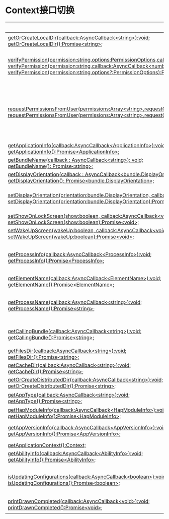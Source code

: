 # Context接口切换


  | FA接口 | Stage模型接口对应d.ts文件 | Stage对应接口或字段 | 
| -------- | -------- | -------- |
| [getOrCreateLocalDir(callback:AsyncCallback&lt;string&gt;):void;](../reference/apis/js-apis-inner-app-context.md#contextgetorcreatelocaldir7)<br/>[getOrCreateLocalDir():Promise&lt;string&gt;;](../reference/apis/js-apis-inner-app-context.md#contextgetorcreatelocaldir7-1) | Stage模型无对应接口 | Stage模型应用在应用根目录下没有操作权限，不提供对应接口 |
| [verifyPermission(permission:string,options:PermissionOptions,callback:AsyncCallback&lt;number&gt;):void;](../reference/apis/js-apis-inner-app-context.md#contextverifypermission7)<br/>[verifyPermission(permission:string,callback:AsyncCallback&lt;number&gt;):void;](../reference/apis/js-apis-inner-app-context.md#contextverifypermission7-1)<br/>[verifyPermission(permission:string,options?:PermissionOptions):Promise&lt;number&gt;;](../reference/apis/js-apis-inner-app-context.md#contextverifypermission7-2) | \@ohos.abilityAccessCtrl.d.ts | [verifyAccessTokenSync(tokenID: number, permissionName: Permissions): GrantStatus;](../reference/apis/js-apis-abilityAccessCtrl.md#verifyaccesstokensync9)<br/>[verifyAccessToken(tokenID: number, permissionName: Permissions): Promise&lt;GrantStatus&gt;;](../reference/apis/js-apis-abilityAccessCtrl.md#verifyaccesstoken9) |
| [requestPermissionsFromUser(permissions:Array&lt;string&gt;,requestCode:number,resultCallback:AsyncCallback&lt;PermissionRequestResult&gt;):void;](../reference/apis/js-apis-inner-app-context.md#contextrequestpermissionsfromuser7)<br/>[requestPermissionsFromUser(permissions:Array&lt;string&gt;,requestCode:number):Promise&lt;PermissionRequestResult&gt;;](../reference/apis/js-apis-inner-app-context.md#contextrequestpermissionsfromuser7-1) | \@ohos.abilityAccessCtrl.d.ts | [requestPermissionsFromUser(context: Context, permissionList: Array&lt;Permissions&gt;, requestCallback: AsyncCallback&lt;PermissionRequestResult&gt;) : void;](../reference/apis/js-apis-abilityAccessCtrl.md#requestpermissionsfromuser9)<br/>[requestPermissionsFromUser(context: Context, permissionList: Array&lt;Permissions&gt;) : Promise&lt;PermissionRequestResult&gt;;](../reference/apis/js-apis-abilityAccessCtrl.md#requestpermissionsfromuser9-1) |
| [getApplicationInfo(callback:AsyncCallback&lt;ApplicationInfo&gt;):void;](../reference/apis/js-apis-inner-app-context.md#contextgetapplicationinfo7)<br/>[getApplicationInfo():Promise&lt;ApplicationInfo&gt;;](../reference/apis/js-apis-inner-app-context.md#contextgetapplicationinfo7-1) | application\Context.d.ts | [applicationInfo: ApplicationInfo;](../reference/apis/js-apis-inner-application-context.md#属性) |
| [getBundleName(callback : AsyncCallback&lt;string&gt;): void;](../reference/apis/js-apis-inner-app-context.md#contextgetbundlename7)<br/>[getBundleName(): Promise&lt;string&gt;;](../reference/apis/js-apis-inner-app-context.md#contextgetbundlename7-1) | application\UIAbilityContext.d.ts | [abilityInfo.bundleName: string;](../reference/apis/js-apis-inner-application-uiAbilityContext.md#属性) |
| [getDisplayOrientation(callback : AsyncCallback&lt;bundle.DisplayOrientation&gt;): void;](../reference/apis/js-apis-inner-app-context.md#contextgetdisplayorientation7)<br/>[getDisplayOrientation(): Promise&lt;bundle.DisplayOrientation&gt;;](../reference/apis/js-apis-inner-app-context.md#contextgetdisplayorientation7-1) | \@ohos.screen.d.ts | [readonly orientation: Orientation;](../reference/apis/js-apis-screen.md#orientation) |
| [setDisplayOrientation(orientation:bundle.DisplayOrientation, callback:AsyncCallback&lt;void&gt;):void;](../reference/apis/js-apis-inner-app-context.md#contextsetdisplayorientation7)<br/>[setDisplayOrientation(orientation:bundle.DisplayOrientation):Promise&lt;void&gt;;](../reference/apis/js-apis-inner-app-context.md#contextsetdisplayorientation7-1) | \@ohos.screen.d.ts | [setOrientation(orientation: Orientation, callback: AsyncCallback&lt;void&gt;): void;](../reference/apis/js-apis-screen.md#setorientation)<br/>[setOrientation(orientation: Orientation): Promise&lt;void&gt;;](../reference/apis/js-apis-screen.md#setorientation-1) |
| [setShowOnLockScreen(show:boolean, callback:AsyncCallback&lt;void&gt;):void;](../reference/apis/js-apis-inner-app-context.md#contextsetshowonlockscreen7)<br/>[setShowOnLockScreen(show:boolean):Promise&lt;void&gt;;](../reference/apis/js-apis-inner-app-context.md#contextsetshowonlockscreen7-1) | \@ohos.window.d.ts | [setShowOnLockScreen(showOnLockScreen: boolean): void;](../reference/apis/js-apis-window.md#setshowonlockscreen9) |
| [setWakeUpScreen(wakeUp:boolean, callback:AsyncCallback&lt;void&gt;):void;](../reference/apis/js-apis-inner-app-context.md#contextsetwakeupscreen7)<br/>[setWakeUpScreen(wakeUp:boolean):Promise&lt;void&gt;;](../reference/apis/js-apis-inner-app-context.md#contextsetwakeupscreen7-1) | \@ohos.window.d.ts | [setWakeUpScreen(wakeUp: boolean): void;](../reference/apis/js-apis-window.md#setwakeupscreen9) |
| [getProcessInfo(callback:AsyncCallback&lt;ProcessInfo&gt;):void;](../reference/apis/js-apis-inner-app-context.md#contextgetprocessinfo7)<br/>[getProcessInfo():Promise&lt;ProcessInfo&gt;;](../reference/apis/js-apis-inner-app-context.md#contextgetprocessinfo7-1) | \@ohos.app.ability.abilityManager.d.ts | [getAbilityRunningInfos(callback: AsyncCallback&lt;Array&lt;AbilityRunningInfo&gt;&gt;): void;](../reference/apis/js-apis-app-ability-abilityManager.md#getabilityrunninginfos)<br/>[getAbilityRunningInfos(): Promise&lt;Array&lt;AbilityRunningInfo&gt;&gt;;](../reference/apis/js-apis-app-ability-abilityManager.md#getabilityrunninginfos-1) |
| [getElementName(callback:AsyncCallback&lt;ElementName&gt;):void;](../reference/apis/js-apis-inner-app-context.md#contextgetelementname7)<br/>[getElementName():Promise&lt;ElementName&gt;;](../reference/apis/js-apis-inner-app-context.md#contextgetelementname7-1) | application\UIAbilityContext.d.ts | [abilityInfo.name: string;](../reference/apis/js-apis-inner-application-uiAbilityContext.md#属性)<br/>[abilityInfo.bundleName: string;](../reference/apis/js-apis-inner-application-uiAbilityContext.md#属性) |
| [getProcessName(callback:AsyncCallback&lt;string&gt;):void;](../reference/apis/js-apis-inner-app-context.md#contextgetprocessname7)<br/>[getProcessName():Promise&lt;string&gt;;](../reference/apis/js-apis-inner-app-context.md#contextgetprocessname7-1) | \@ohos.app.ability.abilityManager.d.ts | [getAbilityRunningInfos(callback: AsyncCallback&lt;Array&lt;AbilityRunningInfo&gt;&gt;): void;](../reference/apis/js-apis-app-ability-abilityManager.md#getabilityrunninginfos)<br/>[getAbilityRunningInfos(): Promise&lt;Array&lt;AbilityRunningInfo&gt;&gt;;](../reference/apis/js-apis-app-ability-abilityManager.md#getabilityrunninginfos-1) |
| [getCallingBundle(callback:AsyncCallback&lt;string&gt;):void;](../reference/apis/js-apis-inner-app-context.md#contextgetcallingbundle7)<br/>[getCallingBundle():Promise&lt;string&gt;;](../reference/apis/js-apis-inner-app-context.md#contextgetcallingbundle7-1) | Stage模型无对应接口 | Stage模型应用可以使用Want.parameters的ohos.aafwk.param.callerUid参数，获取调用方的应用信息 |
| [getFilesDir(callback:AsyncCallback&lt;string&gt;):void;](../reference/apis/js-apis-inner-app-context.md#contextgetfilesdir)<br/>[getFilesDir():Promise&lt;string&gt;;](../reference/apis/js-apis-inner-app-context.md#contextgetfilesdir-1) | application\Context.d.ts | [filesDir: string;](../reference/apis/js-apis-inner-application-context.md#属性) |
| [getCacheDir(callback:AsyncCallback&lt;string&gt;):void;](../reference/apis/js-apis-inner-app-context.md#contextgetcachedir)<br/>[getCacheDir():Promise&lt;string&gt;;](../reference/apis/js-apis-inner-app-context.md#contextgetcachedir-1) | application\Context.d.ts | [cacheDir: string;](../reference/apis/js-apis-inner-application-context.md#属性) |
| [getOrCreateDistributedDir(callback:AsyncCallback&lt;string&gt;):void;](../reference/apis/js-apis-inner-app-context.md#contextgetorcreatedistributeddir7)<br/>[getOrCreateDistributedDir():Promise&lt;string&gt;;](../reference/apis/js-apis-inner-app-context.md#contextgetorcreatedistributeddir7-1) | application\Context.d.ts | [distributedFilesDir: string;](../reference/apis/js-apis-inner-application-context.md#属性) |
| [getAppType(callback:AsyncCallback&lt;string&gt;):void;](../reference/apis/js-apis-inner-app-context.md#contextgetapptype7)<br/>[getAppType():Promise&lt;string&gt;;](../reference/apis/js-apis-inner-app-context.md#contextgetapptype7-1) | application\UIAbilityContext.d.ts | 通过abilityInfo字段的type属性获取<br/>[abilityInfo.type: bundleManager.AbilityType;](../reference/apis/js-apis-inner-application-uiAbilityContext.md#属性) |
| [getHapModuleInfo(callback:AsyncCallback&lt;HapModuleInfo&gt;):void;](../reference/apis/js-apis-inner-app-context.md#contextgethapmoduleinfo7)<br/>[getHapModuleInfo():Promise&lt;HapModuleInfo&gt;;](../reference/apis/js-apis-inner-app-context.md#contextgethapmoduleinfo7-1) | application\UIAbilityContext.d.ts | [currentHapModuleInfo: HapModuleInfo;](../reference/apis/js-apis-inner-application-uiAbilityContext.md#属性) |
| [getAppVersionInfo(callback:AsyncCallback&lt;AppVersionInfo&gt;):void;](../reference/apis/js-apis-inner-app-context.md#contextgetappversioninfo7)<br/>[getAppVersionInfo():Promise&lt;AppVersionInfo&gt;;](../reference/apis/js-apis-inner-app-context.md#contextgetappversioninfo7-1) | bundle\bundleInfo.d.ts | [readonly name: string;](../reference/apis/js-apis-bundleManager-bundleInfo.md#bundleinfo-1)<br/>[readonly versionCode: number;](../reference/apis/js-apis-bundleManager-bundleInfo.md#bundleinfo-1)<br/>[readonly versionName: string;](../reference/apis/js-apis-bundleManager-bundleInfo.md#bundleinfo-1) |
| [getApplicationContext():Context;](../reference/apis/js-apis-inner-app-context.md#contextgetapplicationcontext7) | application\Context.d.ts | [getApplicationContext(): ApplicationContext;](../reference/apis/js-apis-inner-application-context.md#contextgetapplicationcontext) |
| [getAbilityInfo(callback:AsyncCallback&lt;AbilityInfo&gt;):void;](../reference/apis/js-apis-inner-app-context.md#contextgetabilityinfo7)<br/>[getAbilityInfo():Promise&lt;AbilityInfo&gt;;](../reference/apis/js-apis-inner-app-context.md#contextgetabilityinfo7-1) | application\UIAbilityContext.d.ts | [abilityInfo: AbilityInfo;](../reference/apis/js-apis-inner-application-uiAbilityContext.md#属性) |
| [isUpdatingConfigurations(callback:AsyncCallback&lt;boolean&gt;):void;](../reference/apis/js-apis-inner-app-context.md#contextisupdatingconfigurations7)<br/>[isUpdatingConfigurations():Promise&lt;boolean&gt;;](../reference/apis/js-apis-inner-app-context.md#contextisupdatingconfigurations7-1) | Stage模型无对应接口 | OpenHarmony在系统环境变化时，应用不会重启，调用onConfigurationUpdated接口通知应用，该接口在FA模型是空实现接口，Stage模型不提供对应接口 |
| [printDrawnCompleted(callback:AsyncCallback&lt;void&gt;):void;](../reference/apis/js-apis-inner-app-context.md#contextprintdrawncompleted7)<br/>[printDrawnCompleted():Promise&lt;void&gt;;](../reference/apis/js-apis-inner-app-context.md#contextprintdrawncompleted7-1) | Stage模型无对应接口 | 该接口在FA模型是空实现接口，不影响应用功能，Stage模型不提供对应接口 |
